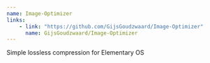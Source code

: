 ```yaml
---
name: Image-Optimizer
links: 
    - link: "https://github.com/GijsGoudzwaard/Image-Optimizer"
      name: GijsGoudzwaard/Image-Optimizer
---
```

<p>Simple lossless compression for Elementary OS</p>